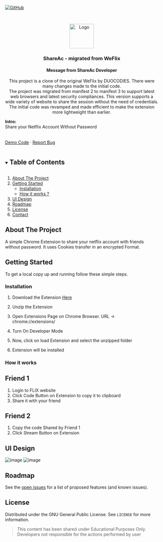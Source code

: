 
[![GitHub](https://img.shields.io/github/license/wecodeorg/WeFlix)](https://github.com/wecodeorg/WeFlix/blob/main/LICENSE)



<!-- PROJECT LOGO -->
<br />
<p align="center">
  <a href="https://github.com/wecodeorg/WeFlix">
    <img src="https://avatars.githubusercontent.com/u/79436918?s=200&v=4g" alt="Logo" width="80" height="80">
  </a>

  <h3 align="center">ShareAc - migrated from WeFlix</h3>

<h4 align="center">Message from ShareAc Developer</h4>

  <p align="center">
This project is a clone of the original WeFlix by DUOCODIES. There were many changes made to the initial code.<br>
  The project was migrated from manifest 2 to manifest 3 to support latest web browsers and latest security compliances. This version supports a wide variety of website to share the session without the need of credentials. The initial code was revamped and made efficient to make the extension more lightweight than earlier.

  
  <b>Intro:</b><br>
  Share your Netflix Account Without Password
    <br />
    <br />
    <br />
    <a href="#roadmap">Demo Code</a>
    ·
    <a href="https://github.com/wecodeorg/WeFlix/issues">Report Bug</a>
    
  </p>
</p>



<!-- TABLE OF CONTENTS -->
<details open="open">
  <summary><h2 style="display: inline-block">Table of Contents</h2></summary>
    <ol>
    <li>
      <a href="#about-the-project">About The Project</a>
    </li>
    <li>
      <a href="#getting-started">Getting Started</a>
      <ul>
        <li><a href="#installation">Installation</a></li>
         <li><a href="#how-it-works">How it works ?</a></li>
      </ul>
    </li>
      <li><a href="#UI design">UI Design</a></li>
    <li><a href="#roadmap">Roadmap</a></li>
    <li><a href="#license">License</a></li>
    <li><a href="#contact">Contact</a></li>
    </ol>
</details>



<!-- ABOUT THE PROJECT -->
## About The Project

A simple Chrome Extension to share your netflix account with friends without password.
It uses Cookies transfer in an encrypted Format.


<!-- GETTING STARTED -->
## Getting Started

To get a local copy up and running follow these simple steps.


### Installation

1. Download the Extension [Here](https://github.com/wecodeorg/WeFlix/archive/refs/heads/main.zip)

2. Unzip the Extension

3. Open Extensions Page on Chrome Browser. URL -> chrome://extensions/

4. Turn On Developer Mode

5. Now, click on load Extension and select the unzipped folder

6. Extension will be installed

 ### How it works
  
## Friend 1
1. Login to FLIX website
2. Click Code Button on Extension to copy it to clipboard
3. Share it with your friend
## Friend 2
1. Copy the code Shared by Friend 1
2. Click Stream Button on Extension

## UI Design
![image](https://user-images.githubusercontent.com/45468908/124236853-86b93880-db34-11eb-987b-e628bbf6c5c5.png)
![image](https://user-images.githubusercontent.com/45468908/124237156-d992f000-db34-11eb-8eb1-34345285a8c5.png)       

<!-- ROADMAP -->
## Roadmap

See the [open issues](https://github.com/wecodeorg/WeFlix/issues) for a list of proposed features (and known issues).





<!-- LICENSE -->
## License

Distributed under the GNU General Public License. See `LICENSE` for more information.




>  This content has been shared under Educational Purposes Only. Developers not responsible for the actions performed by user


